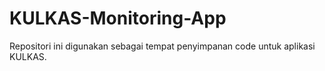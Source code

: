 # KULKAS-Monitoring-App
Repositori ini digunakan sebagai tempat penyimpanan code untuk aplikasi KULKAS.
